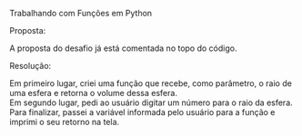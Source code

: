 Trabalhando com Funções em Python

Proposta:

A proposta do desafio já está comentada no topo do código.

Resolução:

Em primeiro lugar, criei uma função que recebe, como parâmetro, o raio de uma esfera e retorna o volume dessa esfera.    
Em segundo lugar, pedi ao usuário digitar um número para o raio da esfera.   
Para finalizar, passei a variável informada pelo usuário para a função e imprimi o seu retorno na tela.
